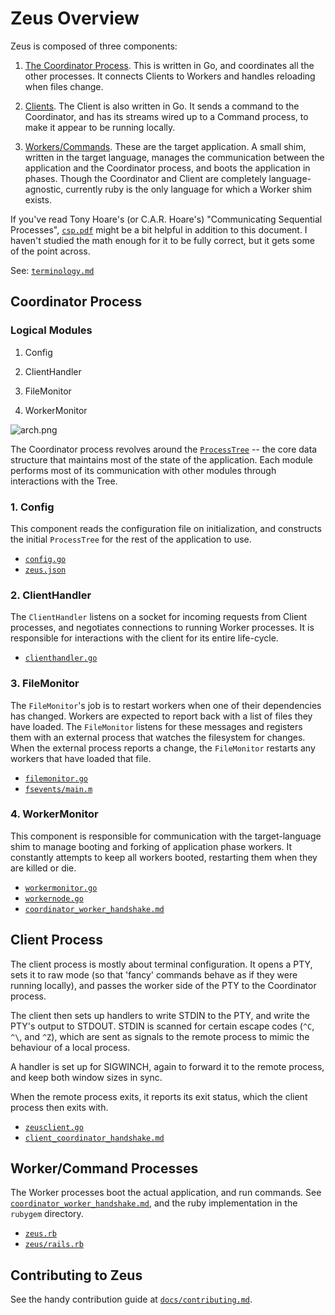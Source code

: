 # Zeus Overview

Zeus is composed of three components:

1. [The Coordinator Process](../go/zeuscoordinator). This is written in Go, and coordinates all the other processes. It connects Clients to Workers and handles reloading when files change.

2. [Clients](../go/zeusclient). The Client is also written in Go. It sends a command to the Coordinator, and has its streams wired up to a Command process, to make it appear to be running locally.

3. [Workers/Commands](../rubygem). These are the target application. A small shim, written in the target language, manages the communication between the application and the Coordinator process, and boots the application in phases. Though the Coordinator and Client are completely language-agnostic, currently ruby is the only language for which a Worker shim exists.

If you've read Tony Hoare's (or C.A.R. Hoare's) "Communicating Sequential Processes", [`csp.pdf`](http://www.usingcsp.com/cspbook.pdf) might be a bit helpful in addition to this document. I haven't studied the math enough for it to be fully correct, but it gets some of the point across.

See: [`terminology.md`](terminology.md)

## Coordinator Process

### Logical Modules

1. Config

2. ClientHandler

3. FileMonitor

4. WorkerMonitor

![arch.png](arch.png)

The Coordinator process revolves around the [`ProcessTree`](../go/processtree/processtree.go) -- the core data structure that maintains most of the state of the application. Each module performs most of its communication with other modules through interactions with the Tree.

### 1. Config

This component reads the configuration file on initialization, and constructs the initial `ProcessTree` for the rest of the application to use.

* [`config.go`](../go/config/config.go)
* [`zeus.json`](../examples/zeus.json)

### 2. ClientHandler

The `ClientHandler` listens on a socket for incoming requests from Client processes, and negotiates connections to running Worker processes. It is responsible for interactions with the client for its entire life-cycle.

* [`clienthandler.go`](../go/clienthandler/clienthandler.go)

### 3. FileMonitor

The `FileMonitor`'s job is to restart workers when one of their dependencies has changed. Workers are expected to report back with a list of files they have loaded. The `FileMonitor` listens for these messages and registers them with an external process that watches the filesystem for changes. When the external process reports a change, the `FileMonitor` restarts any workers that have loaded that file.

* [`filemonitor.go`](../go/filemonitor/filemonitor.go)
* [`fsevents/main.m`](../ext/fsevents/main.m)

### 4. WorkerMonitor

This component is responsible for communication with the target-language shim to manage booting and forking of application phase workers. It constantly attempts to keep all workers booted, restarting them when they are killed or die.

* [`workermonitor.go`](../go/processtree/workermonitor.go)
* [`workernode.go`](../go/processtree/workernode.go)
* [`coordinator_worker_handshake.md`](coordinator_worker_handshake.md)

## Client Process

The client process is mostly about terminal configuration. It opens a PTY, sets it to raw mode (so that 'fancy' commands behave as if they were running locally), and passes the worker side of the PTY to the Coordinator process.

The client then sets up handlers to write STDIN to the PTY, and write the PTY's output to STDOUT. STDIN is scanned for certain escape codes (`^C`, `^\`, and `^Z`), which are sent as signals to the remote process to mimic the behaviour of a local process.

A handler is set up for SIGWINCH, again to forward it to the remote process, and keep both window sizes in sync.

When the remote process exits, it reports its exit status, which the client process then exits with.

* [`zeusclient.go`](../go/zeusclient/zeusclient.go)
* [`client_coordinator_handshake.md`](client_coordinator_handshake.md)

## Worker/Command Processes

The Worker processes boot the actual application, and run commands. See [`coordinator_worker_handshake.md`](coordinator_worker_handshake.md), and the ruby implementation in the `rubygem` directory.

* [`zeus.rb`](../rubygem/lib/zeus.rb)
* [`zeus/rails.rb`](../rubygem/lib/zeus/rails.rb)

## Contributing to Zeus

See the handy contribution guide at [`docs/contributing.md`](../contributing.md).

